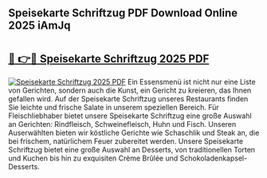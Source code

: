 ## Speisekarte Schriftzug PDF Download Online 2025 iAmJq

# <h2><a href="http://gcan28o.nevu.top/?p=Speisekarte+Schriftzug">🔗 👉🔴 Speisekarte Schriftzug 2025 PDF</a></h2>

[![Speisekarte Schriftzug 2025 PDF](https://i.imgur.com/dBaPXMq.png)](http://gcan28o.nevu.top/?p=Speisekarte+Schriftzug)
Ein Essensmenü ist nicht nur eine Liste von Gerichten, sondern auch die Kunst, ein Gericht zu kreieren, das Ihnen gefallen wird. Auf der Speisekarte Schriftzug unseres Restaurants finden Sie leichte und frische Salate in unserem speziellen Bereich. Für Fleischliebhaber bietet unsere Speisekarte Schriftzug eine große Auswahl an Gerichten: Rindfleisch, Schweinefleisch, Huhn und Fisch. Unseren Auserwählten bieten wir köstliche Gerichte wie Schaschlik und Steak an, die bei frischem, natürlichem Feuer zubereitet werden. Unsere Speisekarte Schriftzug bietet eine große Auswahl an Desserts, von traditionellen Torten und Kuchen bis hin zu exquisiten Crème Brûlée und Schokoladenkapsel-Desserts.
